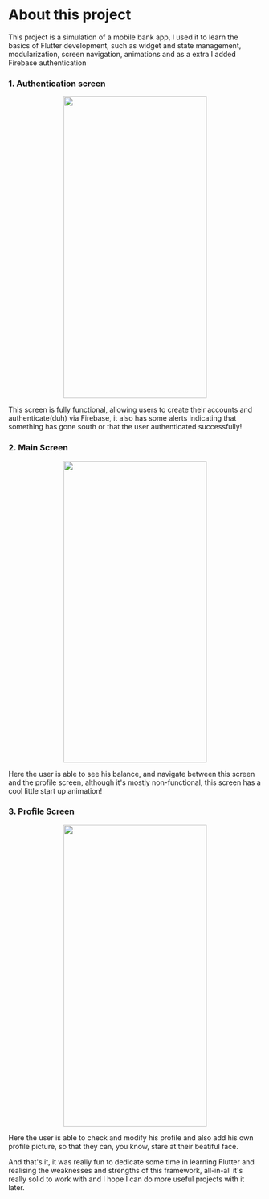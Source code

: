 # About this project

This project is a simulation of a mobile bank app, I used it to learn the basics of Flutter development, such as widget and state management, modularization, screen navigation, animations and as a extra I added Firebase authentication

### 1. Authentication screen

<p align="middle">
  <img src="https://github.com/Marcio-Renan/rcbank/assets/144846050/a3f2caa3-606e-41ed-b4b2-061a90ca1d2b" height="600" width="285">
<p/>

This screen is fully functional, allowing users to create their accounts and authenticate(duh) via Firebase, it also has some alerts indicating that something has gone south or that the user authenticated successfully!

### 2. Main Screen

<p align="middle">
  <img src="https://github.com/Marcio-Renan/rcbank/assets/144846050/51e2dc1d-ba23-4d15-bce1-c7af2b10b8dc" height="600" width="285">
<p/>
  
Here the user is able to see his balance, and navigate between this screen and the profile screen, although it's mostly non-functional, this screen has a cool little start up animation!

### 3. Profile Screen

<p align="middle">
  <img src="https://github.com/Marcio-Renan/rcbank/assets/144846050/558a9937-1744-4bb5-a9ac-9bae1c3ff2a3" height="600" width="285">
<p/>

Here the user is able to check and modify his profile and also add his own profile picture, so that they can, you know, stare at their beatiful face.

And that's it, it was really fun to dedicate some time in learning Flutter and realising the weaknesses and strengths of this framework, all-in-all it's really solid to work with and I hope I can do more useful projects with it later.
